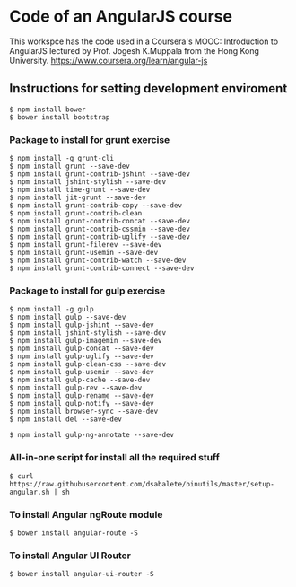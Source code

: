# Code of an AngularJS course
This workspce has the code used in a Coursera's MOOC: Introduction to AngularJS lectured by Prof. Jogesh K.Muppala from the Hong Kong University. 
https://www.coursera.org/learn/angular-js


## Instructions for setting development enviroment
    $ npm install bower
    $ bower install bootstrap


### Package to install for grunt exercise
    $ npm install -g grunt-cli
    $ npm install grunt --save-dev
    $ npm install grunt-contrib-jshint --save-dev
    $ npm install jshint-stylish --save-dev
    $ npm install time-grunt --save-dev
    $ npm install jit-grunt --save-dev
    $ npm install grunt-contrib-copy --save-dev 
    $ npm install grunt-contrib-clean
    $ npm install grunt-contrib-concat --save-dev
    $ npm install grunt-contrib-cssmin --save-dev
    $ npm install grunt-contrib-uglify --save-dev
    $ npm install grunt-filerev --save-dev
    $ npm install grunt-usemin --save-dev
    $ npm install grunt-contrib-watch --save-dev
    $ npm install grunt-contrib-connect --save-dev


### Package to install for gulp exercise
    $ npm install -g gulp
    $ npm install gulp --save-dev
    $ npm install gulp-jshint --save-dev
    $ npm install jshint-stylish --save-dev
    $ npm install gulp-imagemin --save-dev 
    $ npm install gulp-concat --save-dev
    $ npm install gulp-uglify --save-dev
    $ npm install gulp-clean-css --save-dev
    $ npm install gulp-usemin --save-dev
    $ npm install gulp-cache --save-dev
    $ npm install gulp-rev --save-dev
    $ npm install gulp-rename --save-dev
    $ npm install gulp-notify --save-dev
    $ npm install browser-sync --save-dev
    $ npm install del --save-dev
    
    $ npm install gulp-ng-annotate --save-dev
    
    
### All-in-one script for install all the required stuff
    $ curl https://raw.githubusercontent.com/dsabalete/binutils/master/setup-angular.sh | sh
    
    
### To install Angular ngRoute module
    $ bower install angular-route -S
    
    
### To install Angular UI Router
    $ bower install angular-ui-router -S
    
    